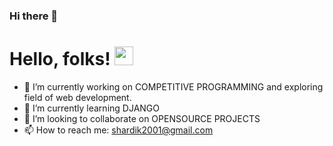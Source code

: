 ### Hi there 👋
# Hello, folks! <img src="https://raw.githubusercontent.com/MartinHeinz/MartinHeinz/master/wave.gif" width="30px">


<!--
**hardik302001/hardik302001** is a ✨ _special_ ✨ repository because its `README.md` (this file) appears on your GitHub profile.
-->


- 🔭 I’m currently working on COMPETITIVE PROGRAMMING and exploring field of web development.
- 🌱 I’m currently learning DJANGO 
- 👯 I’m looking to collaborate on OPENSOURCE PROJECTS
- 📫 How to reach me: shardik2001@gmail.com


